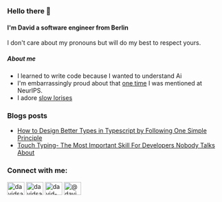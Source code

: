 ### Hello there :hugs:
#### I'm David a software engineer from Berlin
I don't care about my pronouns but will do my best to respect yours. 


##### About me
- I learned to write code because I wanted to understand Ai
- I'm embarrassingly proud about that [one time](https://www.youtube.com/watch?v=_VAyVqotXdw&t=2435s) I was mentioned at NeurIPS. 
- I adore [slow lorises](https://www.youtube.com/watch?v=XiFkyR35v2Y)


### Blogs posts
<!-- BLOG-POST-LIST:START -->
- [How to Design Better Types in Typescript by Following One Simple Principle](https://dev.to/davidsanwald/how-to-design-better-types-in-typescript-by-following-one-simple-principle-1eia)
- [Touch Typing- The Most Important Skill For Developers Nobody Talks About](https://dev.to/davidsanwald/touch-typing-the-most-important-skill-for-developers-nobody-talks-about-3352)
<!-- BLOG-POST-LIST:END -->

<h3 align="left">Connect with me:</h3>
<p align="left">
<a href="https://dev.to/davidsanwald" target="blank"><img align="center" src="https://cdn.jsdelivr.net/npm/simple-icons@3.0.1/icons/dev-dot-to.svg" alt="davidsanwald" height="30" width="40" /></a>
<a href="https://twitter.com/davidsanwald" target="blank"><img align="center" src="https://cdn.jsdelivr.net/npm/simple-icons@3.0.1/icons/twitter.svg" alt="davidsanwald" height="30" width="40" /></a>
<a href="https://linkedin.com/in/david-sanwald-98249994" target="blank"><img align="center" src="https://cdn.jsdelivr.net/npm/simple-icons@3.0.1/icons/linkedin.svg" alt="david-sanwald-98249994" height="30" width="40" /></a>
<a href="https://medium.com/@davidsanwald" target="blank"><img align="center" src="https://cdn.jsdelivr.net/npm/simple-icons@3.0.1/icons/medium.svg" alt="@davidsanwald" height="30" width="40" /></a>
</p>
